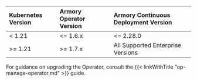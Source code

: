 | Kubernetes Version         | Armory Operator Version        | Armory Continuous Deployment Version         |
| :------------------------- | :----------------------------- | :-------------------------------- |
| < 1.21                     | <= 1.6.x                       | <= 2.28.0                         |
| >= 1.21                    | >= 1.7.x                       | All Supported Enterprise Versions |

For guidance on upgrading the Operator, consult the {{< linkWithTitle "op-manage-operator.md" >}} guide.
